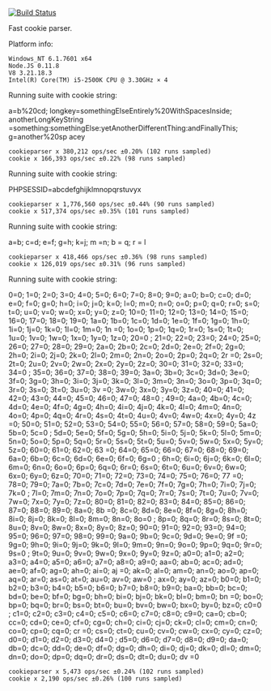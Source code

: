 [![Build Status](https://travis-ci.org/petkaantonov/cookieparser.png?branch=master)](https://travis-ci.org/petkaantonov/cookieparser)

Fast cookie parser.

Platform info:

    Windows_NT 6.1.7601 x64
    Node.JS 0.11.8
    V8 3.21.18.3
    Intel(R) Core(TM) i5-2500K CPU @ 3.30GHz × 4

Running suite with cookie string:

a=b%20cd; longkey=somethingElseEntirely%20WithSpacesInside; anotherLongKeyString
=something:somethingElse:yetAnotherDifferentThing:andFinallyThis; g=another%20sp
acey

    cookieparser x 380,212 ops/sec ±0.20% (102 runs sampled)
    cookie x 166,393 ops/sec ±0.22% (98 runs sampled)

Running suite with cookie string:

PHPSESSID=abcdefghijklmnopqrstuvyx

    cookieparser x 1,776,560 ops/sec ±0.44% (90 runs sampled)
    cookie x 517,374 ops/sec ±0.35% (101 runs sampled)

Running suite with cookie string:

a=b; c=d; e=f; g=h; k=j; m =n; b = q;   r = l

    cookieparser x 418,466 ops/sec ±0.36% (98 runs sampled)
    cookie x 126,019 ops/sec ±0.31% (96 runs sampled)

Running suite with cookie string:

0=0; 1=0; 2=0; 3=0; 4=0; 5=0; 6=0; 7=0; 8=0; 9=0; a=0; b=0; c=0; d=0; e=0; f=0;
g=0; h=0; i=0; j=0; k=0; l=0; m=0; n=0; o=0; p=0; q=0; r=0; s=0; t=0; u=0; v=0;
w=0; x=0; y=0; z=0; 10=0; 11=0; 12=0; 13=0; 14=0; 15=0; 16=0; 17=0; 18=0; 19=0;
1a=0; 1b=0; 1c=0; 1d=0; 1e=0; 1f=0; 1g=0; 1h=0; 1i=0; 1j=0; 1k=0; 1l=0; 1m=0; 1n
=0; 1o=0; 1p=0; 1q=0; 1r=0; 1s=0; 1t=0; 1u=0; 1v=0; 1w=0; 1x=0; 1y=0; 1z=0; 20=0
; 21=0; 22=0; 23=0; 24=0; 25=0; 26=0; 27=0; 28=0; 29=0; 2a=0; 2b=0; 2c=0; 2d=0;
2e=0; 2f=0; 2g=0; 2h=0; 2i=0; 2j=0; 2k=0; 2l=0; 2m=0; 2n=0; 2o=0; 2p=0; 2q=0; 2r
=0; 2s=0; 2t=0; 2u=0; 2v=0; 2w=0; 2x=0; 2y=0; 2z=0; 30=0; 31=0; 32=0; 33=0; 34=0
; 35=0; 36=0; 37=0; 38=0; 39=0; 3a=0; 3b=0; 3c=0; 3d=0; 3e=0; 3f=0; 3g=0; 3h=0;
3i=0; 3j=0; 3k=0; 3l=0; 3m=0; 3n=0; 3o=0; 3p=0; 3q=0; 3r=0; 3s=0; 3t=0; 3u=0; 3v
=0; 3w=0; 3x=0; 3y=0; 3z=0; 40=0; 41=0; 42=0; 43=0; 44=0; 45=0; 46=0; 47=0; 48=0
; 49=0; 4a=0; 4b=0; 4c=0; 4d=0; 4e=0; 4f=0; 4g=0; 4h=0; 4i=0; 4j=0; 4k=0; 4l=0;
4m=0; 4n=0; 4o=0; 4p=0; 4q=0; 4r=0; 4s=0; 4t=0; 4u=0; 4v=0; 4w=0; 4x=0; 4y=0; 4z
=0; 50=0; 51=0; 52=0; 53=0; 54=0; 55=0; 56=0; 57=0; 58=0; 59=0; 5a=0; 5b=0; 5c=0
; 5d=0; 5e=0; 5f=0; 5g=0; 5h=0; 5i=0; 5j=0; 5k=0; 5l=0; 5m=0; 5n=0; 5o=0; 5p=0;
5q=0; 5r=0; 5s=0; 5t=0; 5u=0; 5v=0; 5w=0; 5x=0; 5y=0; 5z=0; 60=0; 61=0; 62=0; 63
=0; 64=0; 65=0; 66=0; 67=0; 68=0; 69=0; 6a=0; 6b=0; 6c=0; 6d=0; 6e=0; 6f=0; 6g=0
; 6h=0; 6i=0; 6j=0; 6k=0; 6l=0; 6m=0; 6n=0; 6o=0; 6p=0; 6q=0; 6r=0; 6s=0; 6t=0;
6u=0; 6v=0; 6w=0; 6x=0; 6y=0; 6z=0; 70=0; 71=0; 72=0; 73=0; 74=0; 75=0; 76=0; 77
=0; 78=0; 79=0; 7a=0; 7b=0; 7c=0; 7d=0; 7e=0; 7f=0; 7g=0; 7h=0; 7i=0; 7j=0; 7k=0
; 7l=0; 7m=0; 7n=0; 7o=0; 7p=0; 7q=0; 7r=0; 7s=0; 7t=0; 7u=0; 7v=0; 7w=0; 7x=0;
7y=0; 7z=0; 80=0; 81=0; 82=0; 83=0; 84=0; 85=0; 86=0; 87=0; 88=0; 89=0; 8a=0; 8b
=0; 8c=0; 8d=0; 8e=0; 8f=0; 8g=0; 8h=0; 8i=0; 8j=0; 8k=0; 8l=0; 8m=0; 8n=0; 8o=0
; 8p=0; 8q=0; 8r=0; 8s=0; 8t=0; 8u=0; 8v=0; 8w=0; 8x=0; 8y=0; 8z=0; 90=0; 91=0;
92=0; 93=0; 94=0; 95=0; 96=0; 97=0; 98=0; 99=0; 9a=0; 9b=0; 9c=0; 9d=0; 9e=0; 9f
=0; 9g=0; 9h=0; 9i=0; 9j=0; 9k=0; 9l=0; 9m=0; 9n=0; 9o=0; 9p=0; 9q=0; 9r=0; 9s=0
; 9t=0; 9u=0; 9v=0; 9w=0; 9x=0; 9y=0; 9z=0; a0=0; a1=0; a2=0; a3=0; a4=0; a5=0;
a6=0; a7=0; a8=0; a9=0; aa=0; ab=0; ac=0; ad=0; ae=0; af=0; ag=0; ah=0; ai=0; aj
=0; ak=0; al=0; am=0; an=0; ao=0; ap=0; aq=0; ar=0; as=0; at=0; au=0; av=0; aw=0
; ax=0; ay=0; az=0; b0=0; b1=0; b2=0; b3=0; b4=0; b5=0; b6=0; b7=0; b8=0; b9=0;
ba=0; bb=0; bc=0; bd=0; be=0; bf=0; bg=0; bh=0; bi=0; bj=0; bk=0; bl=0; bm=0; bn
=0; bo=0; bp=0; bq=0; br=0; bs=0; bt=0; bu=0; bv=0; bw=0; bx=0; by=0; bz=0; c0=0
; c1=0; c2=0; c3=0; c4=0; c5=0; c6=0; c7=0; c8=0; c9=0; ca=0; cb=0; cc=0; cd=0;
ce=0; cf=0; cg=0; ch=0; ci=0; cj=0; ck=0; cl=0; cm=0; cn=0; co=0; cp=0; cq=0; cr
=0; cs=0; ct=0; cu=0; cv=0; cw=0; cx=0; cy=0; cz=0; d0=0; d1=0; d2=0; d3=0; d4=0
; d5=0; d6=0; d7=0; d8=0; d9=0; da=0; db=0; dc=0; dd=0; de=0; df=0; dg=0; dh=0;
di=0; dj=0; dk=0; dl=0; dm=0; dn=0; do=0; dp=0; dq=0; dr=0; ds=0; dt=0; du=0; dv
=0

    cookieparser x 5,473 ops/sec ±0.24% (102 runs sampled)
    cookie x 2,190 ops/sec ±0.26% (100 runs sampled)

